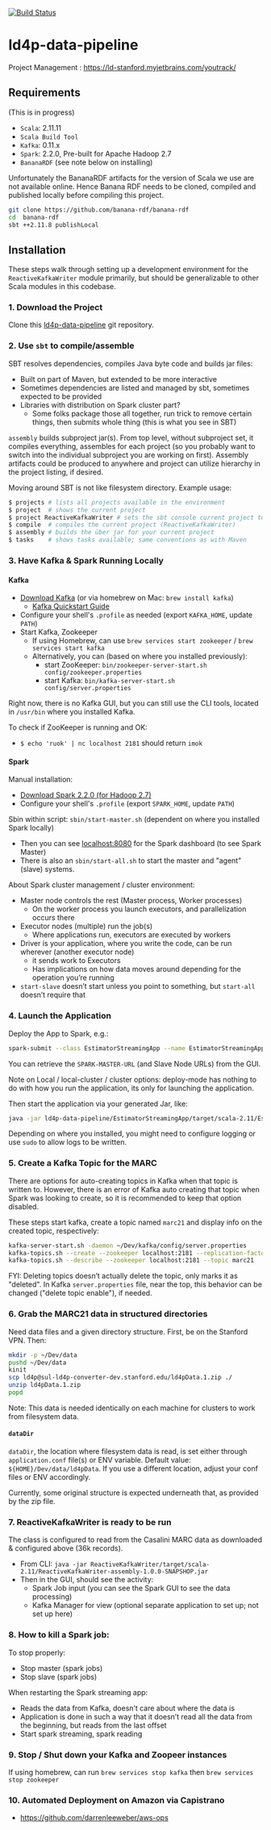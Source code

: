 [![Build Status](https://travis-ci.org/sul-dlss/ld4p-data-pipeline.png?branch=master)](https://travis-ci.org/sul-dlss/ld4p-data-pipeline)

# ld4p-data-pipeline

Project Management : https://ld-stanford.myjetbrains.com/youtrack/

## Requirements

(This is in progress)

- `Scala`: 2.11.11
- `Scala Build Tool`
- `Kafka`: 0.11.x
- `Spark`: 2.2.0, Pre-built for Apache Hadoop 2.7
- `BananaRDF` (see note below on installing)

Unfortunately the BananaRDF artifacts for the version of Scala we use are not available online.
Hence Banana RDF needs to be cloned, compiled and published locally before compiling this project.

```sh
git clone https://github.com/banana-rdf/banana-rdf
cd  banana-rdf
sbt ++2.11.8 publishLocal
```

## Installation

These steps walk through setting up a development environment for the `ReactiveKafkaWriter` module primarily, but should be generalizable to other Scala modules in this codebase.

### 1. Download the Project

Clone this [ld4p-data-pipeline](https://github.com/ld4p-data-pipeline) git repository.

### 2. Use `sbt` to compile/assemble

SBT resolves dependencies, compiles Java byte code and builds jar files:
- Built on part of Maven, but extended to be more interactive
- Sometimes dependencies are listed and managed by sbt, sometimes expected to be provided
- Libraries with distribution on Spark cluster part?
  - Some folks package those all together, run trick to remove certain things, then submits whole thing (this is what you see in SBT)

`assembly` builds subproject jar(s). From top level, without subproject set, it compiles everything, assembles for each project (so you probably want to switch into the individual subproject you are working on first).  Assembly artifacts could be produced to anywhere and project can utilize hierarchy in the project listing, if desired.

Moving around SBT is not like filesystem directory. Example usage:
```bash
$ projects # lists all projects available in the environment
$ project  # shows the current project
$ project ReactiveKafkaWriter # sets the sbt console current project to ReactiveKafkaWriter (or whatever)
$ compile  # compiles the current project (ReactiveKafkaWriter)
$ assembly # builds the über jar for your current project
$ tasks    # shows tasks available; same conventions as with Maven
```

### 3. Have Kafka & Spark Running Locally

#### Kafka
- [Download Kafka](https://kafka.apache.org/downloads) (or via homebrew on Mac: `brew install kafka`)
  - [Kafka Quickstart Guide](https://kafka.apache.org/quickstart)
- Configure your shell's `.profile` as needed (export `KAFKA_HOME`, update `PATH`)
- Start Kafka, Zookeeper
  - If using Homebrew, can use `brew services start zookeeper` / `brew services start kafka`
  - Alternatively, you can (based on where you installed previously):
    - start ZooKeeper: `bin/zookeeper-server-start.sh config/zookeeper.properties`
    - start Kafka: `bin/kafka-server-start.sh config/server.properties`

Right now, there is no Kafka GUI, but you can still use the CLI tools, located in `/usr/bin` where you installed Kafka.

To check if ZooKeeper is running and OK:
- ```$ echo 'ruok' | nc localhost 2181``` should return `imok`

#### Spark
Manual installation:
- [Download Spark 2.2.0 (for Hadoop 2.7)](https://spark.apache.org/downloads.html)
- Configure your shell's `.profile` (export `SPARK_HOME`, update `PATH`)

Sbin within script: `sbin/start-master.sh` (dependent on where you installed Spark locally)
- Then you can see [localhost:8080](localhost:8080) for the Spark dashboard (to see Spark Master)
- There is also an `sbin/start-all.sh` to start the master and "agent" (slave) systems.

About Spark cluster management / cluster environment:
- Master node controls the rest (Master process, Worker processes)
  - On the worker process you launch executors, and parallelization occurs there
- Executor nodes (multiple) run the job(s)
  - Where applications run, executors are executed by workers
- Driver is your application, where you write the code, can be run wherever (another executor node)
  - it sends work to Executors
  - Has implications on how data moves around depending for the operation you’re running
- `start-slave` doesn’t start unless you point to something, but `start-all` doesn’t require that

### 4. Launch the Application
Deploy the App to Spark, e.g.:
```sh
spark-submit --class EstimatorStreamingApp --name EstimatorStreamingApp --master spark:/SPARK-MASTER-URL.local:7077 --deploy-mode cluster --executor-memory 14G --num-executors 2
```

You can retrieve the `SPARK-MASTER-URL` (and Slave Node URLs) from the GUI.

Note on Local / local-cluster / cluster options: deploy-mode has nothing to do with how you run the application, its only for launching the application.

Then start the application via your generated Jar, like:
```sh
java -jar ld4p-data-pipeline/EstimatorStreamingApp/target/scala-2.11/EstimatorStreamingApp-assembly-1.0.0-SNAPSHOT.jar
```

Depending on where you installed, you might need to configure logging or use `sudo` to allow logs to be written.

### 5. Create a Kafka Topic for the MARC

There are options for auto-creating topics in Kafka when that topic is written to. However, there is an error of Kafka auto creating that topic when Spark was looking to create, so it is recommended to keep that option disabled.

These steps start kafka, create a topic named `marc21` and display info on the created topic, respectively:
```sh
kafka-server-start.sh -daemon ~/Dev/kafka/config/server.properties
kafka-topics.sh --create --zookeeper localhost:2181 --replication-factor 1 --partitions 16 --topic marc21
kafka-topics.sh --describe --zookeeper localhost:2181 --topic marc21
```

FYI: Deleting topics doesn’t actually delete the topic, only marks it as "deleted". In Kafka `server.properties` file, near the top, this behavior can be changed ("delete topic enable"), if needed.

### 6. Grab the MARC21 data in structured directories

Need data files and a given directory structure.  First, be on the Stanford VPN.  Then:
```bash
mkdir -p ~/Dev/data
pushd ~/Dev/data
kinit
scp ld4p@sul-ld4p-converter-dev.stanford.edu/ld4pData.1.zip ./
unzip ld4pData.1.zip
popd
```

Note: This data is needed identically on each machine for clusters to work from filesystem data.

#### `dataDir`

`dataDir`, the location where filesystem data is read, is set either through `application.conf` file(s) or ENV variable.
Default value: `${HOME}/Dev/data/ld4pData`.  If you use a different location, adjust your conf files or ENV accordingly.

Currently, some original structure is expected underneath that, as provided by the zip file.

### 7. ReactiveKafkaWriter is ready to be run

The class is configured to read from the Casalini MARC data as downloaded & configured above (36k records).

- From CLI: `java -jar ReactiveKafkaWriter/target/scala-2.11/ReactiveKafkaWriter-assembly-1.0.0-SNAPSHOP.jar`
- Then in the GUI, should see the activity:
  - Spark Job input (you can see the Spark GUI to see the data processing)
  - Kafka Manager for view (optional separate application to set up; not set up here)

### 8. How to kill a Spark job:
To stop properly:
- Stop master (spark jobs)
- Stop slave (spark jobs)

When restarting the Spark streaming app:
- Reads the data from Kafka, doesn’t care about where the data is
- Application is done in such a way that it doesn’t read all the data from the beginning, but reads from the last offset
- Start spark streaming, spark reading

### 9. Stop / Shut down your Kafka and Zoopeer instances

If using homebrew, can run `brew services stop kafka` then `brew services stop zookeeper`

### 10. Automated Deployment on Amazon via Capistrano
- https://github.com/darrenleeweber/aws-ops
